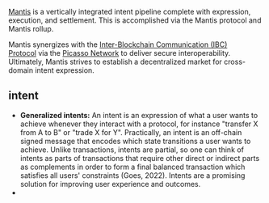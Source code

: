 [Mantis](https://www.mantis.app/) is a vertically integrated intent pipeline complete with expression, execution, and settlement. This is accomplished via the Mantis protocol and Mantis rollup.


Mantis synergizes with the [Inter-Blockchain Communication (IBC) Protocol](https://www.ibcprotocol.dev/) via the [Picasso Network](https://www.picasso.network/) to deliver secure interoperability. Ultimately, Mantis strives to establish a decentralized market for cross-domain intent expression.


## intent
-   **Generalized intents:** An intent is an expression of what a user wants to achieve whenever they interact with a protocol, for instance "transfer X from A to B" or "trade X for Y". Practically, an intent is an off-chain signed message that encodes which state transitions a user wants to achieve. Unlike transactions, intents are partial, so one can think of intents as parts of transactions that require other direct or indirect parts as complements in order to form a final balanced transaction which satisfies all users' constraints (Goes, 2022). Intents are a promising solution for improving user experience and outcomes.
-   


